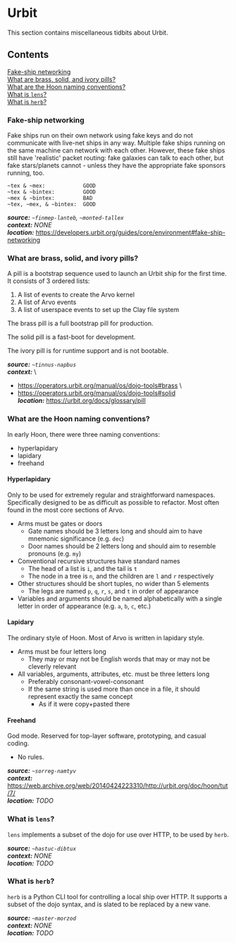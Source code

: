 # Urbit

This section contains miscellaneous tidbits about Urbit.

## Contents

[Fake-ship networking](#fake-ship-networking) \
[What are brass, solid, and ivory pills?](#what-are-brass-solid-and-ivory-pills) \
[What are the Hoon naming conventions?](#what-are-the-hoon-naming-conventions) \
[What is `lens`?](#what-is-lens) \
[What is `herb`?](#what-is-herb)

### Fake-ship networking

Fake ships run on their own network using fake keys and do not communicate with live-net ships in any way. Multiple
fake ships running on the same machine can network with each other. However, these fake ships still have 'realistic'
packet routing: fake galaxies can talk to each other, but fake stars/planets cannot - unless they have the appropriate
fake sponsors running, too.

```
~tex & ~mex:            GOOD
~tex & ~bintex:         GOOD
~mex & ~bintex:         BAD
~tex, ~mex, & ~bintex:  GOOD
```

***source:*** *`~finmep-lanteb`, `~monted-tallex`*\
***context:*** *NONE*\
***location:*** https://developers.urbit.org/guides/core/environment#fake-ship-networking

### What are brass, solid, and ivory pills?

A pill is a bootstrap sequence used to launch an Urbit ship for the first time. It consists of 3 ordered lists:
1. A list of events to create the Arvo kernel
2. A list of Arvo events
3. A list of userspace events to set up the Clay file system

The brass pill is a full bootstrap pill for production.

The solid pill is a fast-boot for development.

The ivory pill is for runtime support and is not bootable.

***source:*** *`~tinnus-napbus`*\
***context:*** \
- https://operators.urbit.org/manual/os/dojo-tools#brass \
- https://operators.urbit.org/manual/os/dojo-tools#solid \
***location:*** https://urbit.org/docs/glossary/pill

### What are the Hoon naming conventions?

In early Hoon, there were three naming conventions:
- hyperlapidary
- lapidary
- freehand

#### Hyperlapidary

Only to be used for extremely regular and straightforward namespaces. Specifically designed to be as difficult as
possible to refactor. Most often found in the most core sections of Arvo.
- Arms must be gates or doors
  - Gate names should be 3 letters long and should aim to have mnemonic significance (e.g. `dec`)
  - Door names should be 2 letters long and should aim to resemble pronouns (e.g. `my`)
- Conventional recursive structures have standard names
  - The head of a list is `i`, and the tail is `t`
  - The node in a tree is `n`, and the children are `l` and `r` respectively
- Other structures should be short tuples, no wider than 5 elements
  - The legs are named `p`, `q`, `r`, `s`, and `t` in order of appearance
- Variables and arguments should be named alphabetically with a single letter in order of appearance (e.g. `a`, `b`,
  `c`, etc.)

#### Lapidary

The ordinary style of Hoon. Most of Arvo is written in lapidary style.
- Arms must be four letters long
  - They may or may not be English words that may or may not be cleverly relevant
- All variables, arguments, attributes, etc. must be three letters long
  - Preferably consonant-vowel-consonant
  - If the same string is used more than once in a file, it should represent exactly the same concept
    - As if it were copy+pasted there

#### Freehand

God mode. Reserved for top-layer software, prototyping, and casual coding.
- No rules.

***source:*** *`~sorreg-namtyv`*\
***context:*** https://web.archive.org/web/20140424223310/http://urbit.org/doc/hoon/tut/7/ \
***location:*** *TODO*

### What is `lens`?

`lens` implements a subset of the dojo for use over HTTP, to be used by `herb`.

***source:*** *`~hastuc-dibtux`*\
***context:*** *NONE*\
***location:*** *TODO*

### What is `herb`?

`herb` is a Python CLI tool for controlling a local ship over HTTP. It supports a subset of the dojo syntax, and is
slated to be replaced by a new vane.

***source:*** *`~master-morzod`*\
***context:*** *NONE* \
***location:*** *TODO*
